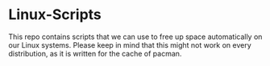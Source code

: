 # Linux-Scripts
This repo contains scripts that we can use to free up space automatically on our Linux systems. Please keep in mind that this might not work on every distribution, as it is written for the cache of pacman.
